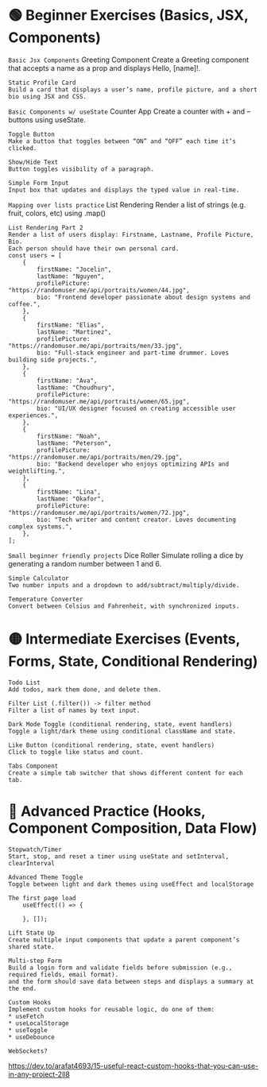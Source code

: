 # 🟢 Beginner Exercises (Basics, JSX, Components)

`Basic Jsx Components`
    Greeting Component
    Create a Greeting component that accepts a name as a prop and displays Hello, [name]!.

    Static Profile Card
    Build a card that displays a user’s name, profile picture, and a short bio using JSX and CSS.

`Basic Components w/ useState`
    Counter App
    Create a counter with + and – buttons using useState.

    Toggle Button
    Make a button that toggles between “ON” and “OFF” each time it’s clicked.

    Show/Hide Text
    Button toggles visibility of a paragraph.

    Simple Form Input
    Input box that updates and displays the typed value in real-time.

`Mapping over lists practice`
    List Rendering
    Render a list of strings (e.g. fruit, colors, etc) using .map()

    List Rendering Part 2
    Render a list of users display: Firstname, Lastname, Profile Picture, Bio.
    Each person should have their own personal card.
    const users = [
        {
            firstName: "Jocelin",
            lastName: "Nguyen",
            profilePicture: "https://randomuser.me/api/portraits/women/44.jpg",
            bio: "Frontend developer passionate about design systems and coffee.",
        },
        {
            firstName: "Elias",
            lastName: "Martinez",
            profilePicture: "https://randomuser.me/api/portraits/men/33.jpg",
            bio: "Full-stack engineer and part-time drummer. Loves building side projects.",
        },
        {
            firstName: "Ava",
            lastName: "Choudhury",
            profilePicture: "https://randomuser.me/api/portraits/women/65.jpg",
            bio: "UI/UX designer focused on creating accessible user experiences.",
        },
        {
            firstName: "Noah",
            lastName: "Peterson",
            profilePicture: "https://randomuser.me/api/portraits/men/29.jpg",
            bio: "Backend developer who enjoys optimizing APIs and weightlifting.",
        },
        {
            firstName: "Lina",
            lastName: "Okafor",
            profilePicture: "https://randomuser.me/api/portraits/women/72.jpg",
            bio: "Tech writer and content creator. Loves documenting complex systems.",
        },
    ];


`Small beginner friendly projects`
    Dice Roller
    Simulate rolling a dice by generating a random number between 1 and 6.

    Simple Calculator
    Two number inputs and a dropdown to add/subtract/multiply/divide.

    Temperature Converter
    Convert between Celsius and Fahrenheit, with synchronized inputs.

# 🟡 Intermediate Exercises (Events, Forms, State, Conditional Rendering)

    Todo List
    Add todos, mark them done, and delete them.

    Filter List (.filter()) -> filter method 
    Filter a list of names by text input.

    Dark Mode Toggle (conditional rendering, state, event handlers)
    Toggle a light/dark theme using conditional className and state.

    Like Button (conditional rendering, state, event handlers)
    Click to toggle like status and count.

    Tabs Component
    Create a simple tab switcher that shows different content for each tab.

# 🔵 Advanced Practice (Hooks, Component Composition, Data Flow)

    Stopwatch/Timer
    Start, stop, and reset a timer using useState and setInterval, clearInterval

    Advanced Theme Toggle
    Toggle between light and dark themes using useEffect and localStorage

    The first page load
        useEffect(() => {

        }, []);

    Lift State Up
    Create multiple input components that update a parent component’s shared state.

    Multi-step Form
    Build a login form and validate fields before submission (e.g., required fields, email format).
    and the form should save data between steps and displays a summary at the end.

    Custom Hooks
    Implement custom hooks for reusable logic, do one of them:
    * useFetch
    * useLocalStorage
    * useToggle
    * useDebounce

    WebSockets? 

https://dev.to/arafat4693/15-useful-react-custom-hooks-that-you-can-use-in-any-project-2ll8
